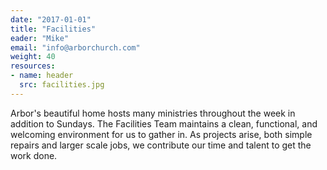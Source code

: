 ```yaml
---
date: "2017-01-01"
title: "Facilities"
eader: "Mike"
email: "info@arborchurch.com"
weight: 40
resources:
- name: header
  src: facilities.jpg
---
```


Arbor's beautiful home hosts many ministries throughout the week in addition to Sundays. The Facilities Team maintains a clean, functional, and welcoming environment for us to gather in. As projects arise, both simple repairs and larger scale jobs, we contribute our time and talent to get the work done.

